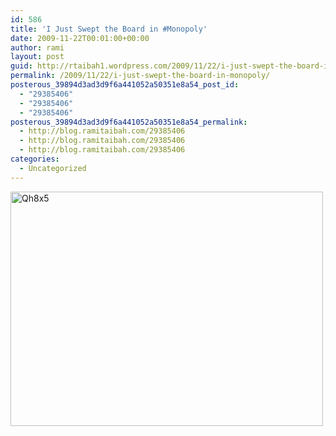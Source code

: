 ```yaml
---
id: 586
title: 'I Just Swept the Board in #Monopoly'
date: 2009-11-22T00:01:00+00:00
author: rami
layout: post
guid: http://rtaibah1.wordpress.com/2009/11/22/i-just-swept-the-board-in-monopoly
permalink: /2009/11/22/i-just-swept-the-board-in-monopoly/
posterous_39894d3ad3d9f6a441052a50351e8a54_post_id:
  - "29385406"
  - "29385406"
  - "29385406"
posterous_39894d3ad3d9f6a441052a50351e8a54_permalink:
  - http://blog.ramitaibah.com/29385406
  - http://blog.ramitaibah.com/29385406
  - http://blog.ramitaibah.com/29385406
categories:
  - Uncategorized
---
```

<div class='p_embed p_image_embed'>
  <a href="http://139.59.20.41/wp-content/uploads/2011/12/qh8x5-scaled1000.jpg"><img alt="Qh8x5" height="375" src="http://139.59.20.41/wp-content/uploads/2011/12/qh8x5-scaled1000.jpg?w=300" width="500" /></a>
</div>